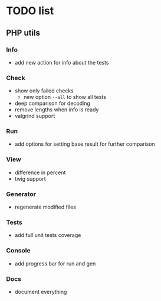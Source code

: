 # TODO list

## PHP utils

### Info
- add new action for info about the tests

### Check
- show only failed checks
  - new option `--all` to show all tests
- deep comparison for decoding
- remove lengths when info is ready
- valgrind support

### Run
- add options for setting base result for further comparison

### View
- difference in percent
- twig support

### Generator
- regenerate modified files

### Tests
- add full unit tests coverage

### Console
- add progress bar for run and gen

### Docs
- document everything